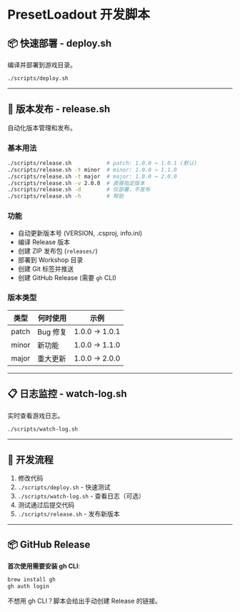 # PresetLoadout 开发脚本

## 📦 快速部署 - deploy.sh

编译并部署到游戏目录。

```bash
./scripts/deploy.sh
```

---

## 🚀 版本发布 - release.sh

自动化版本管理和发布。

### 基本用法

```bash
./scripts/release.sh           # patch: 1.0.0 → 1.0.1 (默认)
./scripts/release.sh -t minor  # minor: 1.0.0 → 1.1.0
./scripts/release.sh -t major  # major: 1.0.0 → 2.0.0
./scripts/release.sh -v 2.0.0  # 直接指定版本
./scripts/release.sh -d        # 仅部署，不发布
./scripts/release.sh -h        # 帮助
```

### 功能

- 自动更新版本号 (VERSION, .csproj, info.ini)
- 编译 Release 版本
- 创建 ZIP 发布包 (`releases/`)
- 部署到 Workshop 目录
- 创建 Git 标签并推送
- 创建 GitHub Release (需要 `gh` CLI)

### 版本类型

| 类型 | 何时使用 | 示例 |
|------|---------|------|
| patch | Bug 修复 | 1.0.0 → 1.0.1 |
| minor | 新功能 | 1.0.0 → 1.1.0 |
| major | 重大更新 | 1.0.0 → 2.0.0 |

---

## 📋 日志监控 - watch-log.sh

实时查看游戏日志。

```bash
./scripts/watch-log.sh
```

---

## 🔧 开发流程

1. 修改代码
2. `./scripts/deploy.sh` - 快速测试
3. `./scripts/watch-log.sh` - 查看日志（可选）
4. 测试通过后提交代码
5. `./scripts/release.sh` - 发布新版本

---

## 📦 GitHub Release

**首次使用需要安装 gh CLI**:

```bash
brew install gh
gh auth login
```

不想用 gh CLI？脚本会给出手动创建 Release 的链接。
